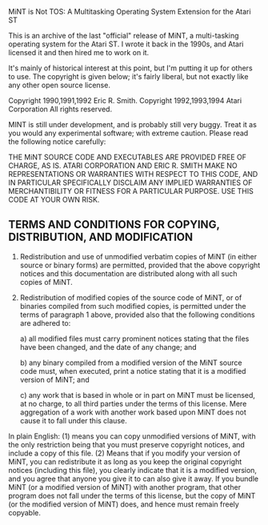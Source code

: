 MiNT is Not TOS: A Multitasking Operating System Extension for the Atari ST

This is an archive of the last "official" release of MiNT, a multi-tasking
operating system for the Atari ST. I wrote it back in the 1990s, and
Atari licensed it and then hired me to work on it.

It's mainly of historical interest at this point, but I'm putting it up
for others to use. The copyright is given below; it's fairly liberal,
but not exactly like any other open source license.


Copyright 1990,1991,1992 Eric R. Smith.
Copyright 1992,1993,1994 Atari Corporation
All rights reserved.

MINT is still under development, and is probably still very
buggy. Treat it as you would any experimental software;
with extreme caution. Please read the following notice
carefully:

THE MiNT SOURCE CODE AND EXECUTABLES ARE PROVIDED FREE OF CHARGE,
AS IS. ATARI CORPORATION AND ERIC R. SMITH MAKE NO REPRESENTATIONS
OR WARRANTIES WITH RESPECT TO THIS CODE, AND IN PARTICULAR
SPECIFICALLY DISCLAIM ANY IMPLIED WARRANTIES OF
MERCHANTIBILITY OR FITNESS FOR A PARTICULAR PURPOSE. USE THIS
CODE AT YOUR OWN RISK.


TERMS AND CONDITIONS FOR COPYING, DISTRIBUTION, AND MODIFICATION
----------------------------------------------------------------------------

1. Redistribution and use of unmodified verbatim copies of MiNT (in either
source or binary forms) are permitted, provided that the above copyright
notices and this documentation are distributed along with all such copies
of MiNT.

2. Redistribution of modified copies of the source code of MiNT, or
of binaries compiled from such modified copies, is permitted under
the terms of paragraph 1 above, provided also that the following
conditions are adhered to:

    a) all modified files must carry prominent notices stating that
    the files have been changed, and the date of any change; and

    b) any binary compiled from a modified version of the MiNT source
    code must, when executed, print a notice stating that it is
    a modified version of MiNT; and

    c) any work that is based in whole or in part on MiNT must be
    licensed, at no charge, to all third parties under the terms
    of this license. Mere aggregation of a work with another work
    based upon MiNT does not cause it to fall under this clause.

In plain English: (1) means you can copy unmodified versions of MiNT,
with the only restriction being that you must preserve copyright
notices, and include a copy of this file. (2) Means that if you
modify your version of MiNT, you can redistribute it as long as
you keep the original copyright notices (including this file),
you clearly indicate that it is a modified version, and you agree
that anyone you give it to can also give it away. If you bundle
MiNT (or a modified version of MiNT) with another program, that
other program does not fall under the terms of this license, but
the copy of MiNT (or the modified version of MiNT) does, and hence
must remain freely copyable.

